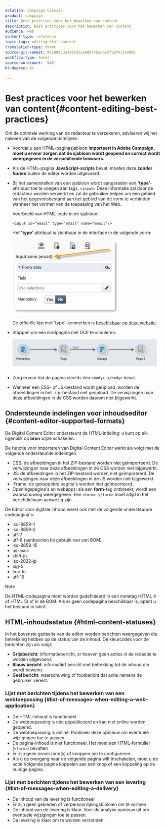 ```yaml
---
solution: Campaign Classic
product: campaign
title: Best practices voor het bewerken van content
description: Best practices voor het bewerken van content
audience: web
content-type: reference
topic-tags: editing-html-content
translation-type: tm+mt
source-git-commit: 972885c3a38bcd3a260574bacbb3f507e11ae05b
workflow-type: tm+mt
source-wordcount: '548'
ht-degree: 6%

---
```



# Best practices voor het bewerken van content{#content-editing-best-practices}

Om de optimale werking van de redacteur te verzekeren, adviseren wij het naleven van de volgende richtlijnen:

* Voordat u een HTML-paginasjabloon **importeert in Adobe Campaign, moet u ervoor zorgen dat de sjabloon wordt geopend en correct wordt weergegeven in de verschillende browsers.**
* Als de HTML-pagina **JavaScript-scripts** bevat, moeten deze **zonder fouten** buiten de editor worden uitgevoerd.
* Bij het samenstellen van een sjabloon wordt aangeraden een **&#39;type’**-attribuut toe te voegen aan tags. `<input>` Deze informatie zal door de redacteur worden verwerkt en zal de gebruiker helpen om een gebied van het gegevensbestand aan het gebied van de vorm te verbinden wanneer het vormen van de toepassing van het Web.

   Voorbeeld van HTML-code in de sjabloon:

   ```
   <input id="email" type="email" name="email"/>
   ```

   Het **&#39;type&#39;** attribuut is zichtbaar in de interface in de volgende vorm:

   ![](assets/dce_sidebar_inputtypechanges.png)

   De officiële lijst met &#39;type&#39;-kenmerken is [beschikbaar op deze website](https://www.w3schools.com/tags/att_input_type.asp).

* Stappen om een eindpagina met DCE te simuleren:

   ![](assets/dce_enchainement.png)

* Zorg ervoor dat de pagina slechts één `<body> </body>` bevat.
* Wanneer een CSS- of JS-bestand wordt geüpload, worden de afbeeldingen in het .zip-bestand niet geüpload. De verwijzingen naar deze afbeeldingen in de CSS worden daarom niet bijgewerkt.

## Ondersteunde indelingen voor inhoudseditor {#content-editor-supported-formats}

De Digital Content Editor ondersteunt de HTML-indeling: u kunt op elk ogenblik op **bron** wijze schakelen.

De functie voor importeren van Digital Content Editor werkt als volgt met de volgende ondersteunde indelingen:

* CSS: de afbeeldingen in het ZIP-bestand worden niet geïmporteerd. De verwijzingen naar deze afbeeldingen in de CSS worden niet bijgewerkt.
* JS: de afbeeldingen in het ZIP-bestand worden niet geïmporteerd. De verwijzingen naar deze afbeeldingen in de JS worden niet bijgewerkt.
* iFrame: de gekoppelde pagina&#39;s worden niet geïmporteerd.
* Openingspagina&#39;s en webapps: als een **form**-tag ontbreekt, wordt een waarschuwing weergegeven. Een `<form> </form>` moet altijd in het berichtlichaam aanwezig zijn.

De Editor voor digitale inhoud werkt ook met de volgende ondersteunde codepagina&#39;s:

* iso-8859-1
* iso-8859-2
* utf-7
* utf-8 (aanbevolen bij gebruik van een BOM)
* iso-8859-15
* us-ascii
* shift-jis
* iso-2022-jp
* big-5
* euc-kr
* utf-16

>[!NOTE]
>
>De HTML-codepagina moet worden gedefinieerd in een metatag (HTML 4 of HTML 5) of in de BOM. Als er geen codepagina beschikbaar is, opent u het bestand in latin1.

## HTML-inhoudsstatus {#html-content-statuses}

In het bovenste gedeelte van de editor worden berichten weergegeven die betrekking hebben op de status van de inhoud. De kleurcodes voor de berichten zijn als volgt:

* **Grijsbericht**: informatiebericht, er hoeven geen acties in de redactie te worden uitgevoerd.
* **Blauw bericht**: informatief bericht met betrekking tot de inhoud die wordt bewerkt.
* **Geel bericht**: waarschuwing of foutbericht dat actie namens de gebruiker vereist.

### Lijst met berichten tijdens het bewerken van een webtoepassing {#list-of-messages-when-editing-a-web-application}

* De HTML-inhoud is functioneel.
* De webtoepassing is niet gepubliceerd en kan niet online worden geopend.
* De webtoepassing is online. Publiceer deze opnieuw om eventuele wijzigingen toe te passen.
* De pagina-inhoud is niet functioneel. Het moet een HTML-formulier (`<form>`) bevatten
* Er zijn geen invoerzone(s) of knoppen om te configureren.
* Als u de overgang naar de volgende pagina wilt inschakelen, moet u de actie Volgende pagina koppelen aan een knop of een koppeling op de huidige pagina.

### Lijst met berichten tijdens het bewerken van een levering {#list-of-messages-when-editing-a-delivery}

* De inhoud van de levering is functioneel
* Er zijn geen gebieden of verpersoonlijkingsblokken om te vormen.
* De inhoud van de levering is klaar. Voer de analyse opnieuw uit om eventuele wijzigingen toe te passen.
* De levering is klaar om te worden verzonden.

